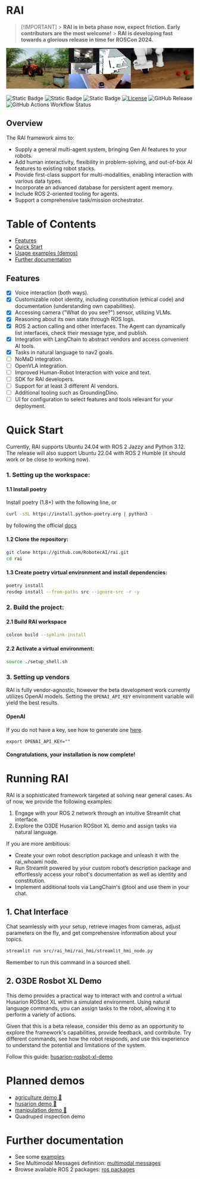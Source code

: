 # RAI

> [!IMPORTANT] > **RAI is in beta phase now, expect friction. Early contributors are the most welcome!** > **RAI is developing fast towards a glorious release in time for ROSCon 2024.**

![rai-image](./docs/imgs/demos.png)

![Static Badge](https://img.shields.io/badge/Ubuntu-24.04-orange)
![Static Badge](https://img.shields.io/badge/Python-3.12-blue)
![Static Badge](https://img.shields.io/badge/ROS2-jazzy-blue)
[![License](https://img.shields.io/badge/License-Apache_2.0-blue.svg)](https://opensource.org/licenses/Apache-2.0)
![GitHub Release](https://img.shields.io/github/v/release/RobotecAI/rai)
![GitHub Actions Workflow Status](https://img.shields.io/github/actions/workflow/status/RobotecAI/rai/poetry-test.yml)

## Overview

The RAI framework aims to:

- Supply a general multi-agent system, bringing Gen AI features to your robots.
- Add human interactivity, flexibility in problem-solving, and out-of-box AI features to existing robot stacks.
- Provide first-class support for multi-modalities, enabling interaction with various data types.
- Incorporate an advanced database for persistent agent memory.
- Include ROS 2-oriented tooling for agents.
- Support a comprehensive task/mission orchestrator.

# Table of Contents

- [Features](#features)
- [Quick Start](#installation)
- [Usage examples (demos)](#planned-demos)
- [Further documentation](#further-documentation)

## Features

- [x] Voice interaction (both ways).
- [x] Customizable robot identity, including constitution (ethical code) and documentation (understanding own capabilities).
- [x] Accessing camera ("What do you see?") sensor, utilizing VLMs.
- [x] Reasoning about its own state through ROS logs.
- [x] ROS 2 action calling and other interfaces. The Agent can dynamically list interfaces, check their message type, and publish.
- [x] Integration with LangChain to abstract vendors and access convenient AI tools.
- [x] Tasks in natural language to nav2 goals.
- [ ] NoMaD integration.
- [ ] OpenVLA integration.
- [ ] Improved Human-Robot Interaction with voice and text.
- [ ] SDK for RAI developers.
- [ ] Support for at least 3 different AI vendors.
- [ ] Additional tooling such as GroundingDino.
- [ ] UI for configuration to select features and tools relevant for your deployment.

# Quick Start

Currently, RAI supports Ubuntu 24.04 with ROS 2 Jazzy and Python 3.12.
The release will also support Ubuntu 22.04 with ROS 2 Humble (it should work or be close to working now).

### 1. Setting up the workspace:

#### 1.1 Install poetry

Install poetry (1.8+) with the following line, or

```bash
curl -sSL https://install.python-poetry.org | python3 -
```

by following the official [docs](https://python-poetry.org/docs/#installation)

#### 1.2 Clone the repository:

```bash
git clone https://github.com/RobotecAI/rai.git
cd rai
```

#### 1.3 Create poetry virtual environment and install dependencies:

```bash
poetry install
rosdep install --from-paths src --ignore-src -r -y
```

### 2. Build the project:

#### 2.1 Build RAI workspace

```bash
colcon build --symlink-install
```

#### 2.2 Activate a virtual environment:

```bash
source ./setup_shell.sh
```

### 3. Setting up vendors

RAI is fully vendor-agnostic, however the beta development work currently utilizes OpenAI models. Setting the `OPENAI_API_KEY` environment variable will yield the best results.

#### OpenAI

If you do not have a key, see how to generate one [here](https://platform.openai.com/docs/quickstart).

```
export OPENAI_API_KEY=""
```

#### Congratulations, your installation is now complete!

# Running RAI

RAI is a sophisticated framework targeted at solving near general cases. As of now, we provide the following examples:

1. Engage with your ROS 2 network through an intuitive Streamlit chat interface.
2. Explore the O3DE Husarion ROSbot XL demo and assign tasks via natural language.

If you are more ambitious:

- Create your own robot description package and unleash it with the rai_whoami node.
- Run Streamlit powered by your custom robot’s description package and effortlessly access your robot's documentation as well as identity and constitution.
- Implement additional tools via LangChain's @tool and use them in your chat.

## 1. Chat Interface

Chat seamlessly with your setup, retrieve images from cameras, adjust parameters on the fly, and get comprehensive information about your topics.

```bash
streamlit run src/rai_hmi/rai_hmi/streamlit_hmi_node.py
```

Remember to run this command in a sourced shell.

## 2. O3DE Rosbot XL Demo

This demo provides a practical way to interact with and control a virtual Husarion ROSbot XL within a simulated environment.
Using natural language commands, you can assign tasks to the robot, allowing it to perform a variety of actions.

Given that this is a beta release, consider this demo as an opportunity to explore the framework's capabilities, provide feedback, and contribute.
Try different commands, see how the robot responds, and use this experience to understand the potential and limitations of the system.

Follow this guide: [husarion-rosbot-xl-demo](./docs/demos.md)

# Planned demos

- [agriculture demo 🌾](https://github.com/RobotecAI/rai-agriculture-demo)
- [husarion demo 🤖](https://github.com/RobotecAI/rai-husarion-demo)
- [manipulation demo 🦾](https://github.com/RobotecAI/rai-manipulation-demo)
- Quadruped inspection demo

# Further documentation

- See some [examples](./examples/README.md)
- See Multimodal Messages definition: [multimodal messages](docs/multimodal_messages.md)
- Browse available ROS 2 packages: [ros packages](docs/ros_-_packages.md)
